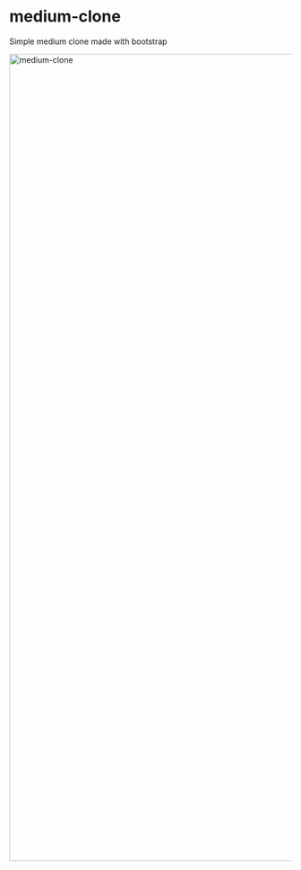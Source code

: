 # medium-clone
Simple medium clone made with bootstrap

<img width="1440" alt="medium-clone" src="https://user-images.githubusercontent.com/73403359/140800579-2ec99e30-606a-4841-80bd-5a23dbf8d1da.png">
